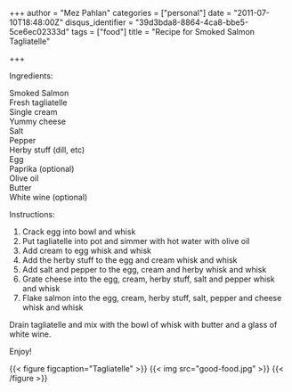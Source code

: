 +++
author = "Mez Pahlan"
categories = ["personal"]
date = "2011-07-10T18:48:00Z"
disqus_identifier = "39d3bda8-8864-4ca8-bbe5-5ce6ec02333d"
tags = ["food"]
title = "Recipe for Smoked Salmon Tagliatelle"

+++

Ingredients:

Smoked Salmon  
Fresh tagliatelle  
Single cream  
Yummy cheese  
Salt  
Pepper  
Herby stuff (dill, etc)  
Egg  
Paprika (optional)  
Olive oil  
Butter  
White wine (optional)  

Instructions:

1. Crack egg into bowl and whisk  
2. Put tagliatelle into pot and simmer with hot water with olive oil  
3. Add cream to egg whisk and whisk  
4. Add the herby stuff to the egg and cream whisk and whisk  
5. Add salt and pepper to the egg, cream and herby whisk and whisk  
6. Grate cheese into the egg, cream, herby stuff, salt and pepper whisk and whisk  
7. Flake salmon into the egg, cream, herby stuff, salt, pepper and cheese whisk and whisk  

Drain tagliatelle and mix with the bowl of whisk with butter and a glass of white wine.

Enjoy!

{{< figure figcaption="Tagliatelle" >}}
    {{< img src="good-food.jpg" >}}
{{< /figure >}}

<!--more-->
